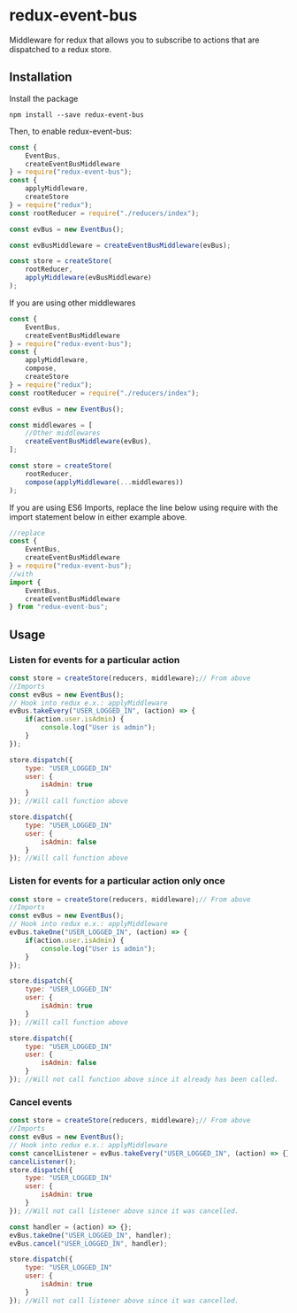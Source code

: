 # redux-event-bus
Middleware for redux that allows you to subscribe to actions that are dispatched to a redux store.

## Installation
Install the package

    npm install --save redux-event-bus

Then, to enable redux-event-bus:

```javascript
const {
    EventBus,
    createEventBusMiddleware
} = require("redux-event-bus");
const {
    applyMiddleware,
    createStore
} = require("redux");
const rootReducer = require("./reducers/index");

const evBus = new EventBus();

const evBusMiddleware = createEventBusMiddleware(evBus);

const store = createStore(
    rootReducer,
    applyMiddleware(evBusMiddleware)
);
```

If you are using other middlewares

```javascript
const {
    EventBus,
    createEventBusMiddleware
} = require("redux-event-bus");
const {
    applyMiddleware,
    compose,
    createStore
} = require("redux");
const rootReducer = require("./reducers/index");

const evBus = new EventBus();

const middlewares = [
    //Other middlewares
    createEventBusMiddleware(evBus),
];

const store = createStore(
    rootReducer,
    compose(applyMiddleware(...middlewares))
);
```

If you are using ES6 Imports, replace the line below using require with the import statement below in either example above.

```javascript
//replace
const {
    EventBus,
    createEventBusMiddleware
} = require("redux-event-bus");
//with
import {
    EventBus,
    createEventBusMiddleware
} from "redux-event-bus";
```

## Usage

### Listen for events for a particular action

```javascript
const store = createStore(reducers, middleware);// From above
//Imports
const evBus = new EventBus();
// Hook into redux e.x.: applyMiddleware
evBus.takeEvery("USER_LOGGED_IN", (action) => {
    if(action.user.isAdmin) {
        console.log("User is admin");
    }
});

store.dispatch({
    type: "USER_LOGGED_IN"
    user: {
        isAdmin: true
    }
}); //Will call function above

store.dispatch({
    type: "USER_LOGGED_IN"
    user: {
        isAdmin: false
    }
}); //Will call function above

```

### Listen for events for a particular action only once

```javascript
const store = createStore(reducers, middleware);// From above
//Imports
const evBus = new EventBus();
// Hook into redux e.x.: applyMiddleware
evBus.takeOne("USER_LOGGED_IN", (action) => {
    if(action.user.isAdmin) {
        console.log("User is admin");
    }
});

store.dispatch({
    type: "USER_LOGGED_IN"
    user: {
        isAdmin: true
    }
}); //Will call function above

store.dispatch({
    type: "USER_LOGGED_IN"
    user: {
        isAdmin: false
    }
}); //Will not call function above since it already has been called.

```

### Cancel events

```javascript
const store = createStore(reducers, middleware);// From above
//Imports
const evBus = new EventBus();
// Hook into redux e.x.: applyMiddleware
const cancelListener = evBus.takeEvery("USER_LOGGED_IN", (action) => {});
cancelListener();
store.dispatch({
    type: "USER_LOGGED_IN"
    user: {
        isAdmin: true
    }
}); //Will not call listener above since it was cancelled.

const handler = (action) => {};
evBus.takeOne("USER_LOGGED_IN", handler);
evBus.cancel("USER_LOGGED_IN", handler);

store.dispatch({
    type: "USER_LOGGED_IN"
    user: {
        isAdmin: true
    }
}); //Will not call listener above since it was cancelled.
```
